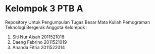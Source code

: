 # Kelompok 3 PTB A
Repository Untuk Pengumpulan Tugas Besar Mata Kuliah Pemograman Teknologi Bergerak
Anggota Kelompok :
1. Siti Nur Aisah 2011521018
2. Daeng Febrino 2011521019
3. Ananda Fitria 2011522014
